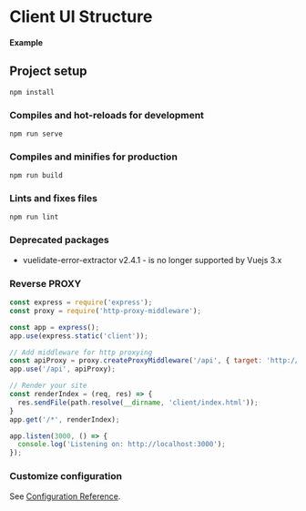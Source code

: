 # Client UI Structure
#### Example

## Project setup
```
npm install
```

### Compiles and hot-reloads for development
```
npm run serve
```

### Compiles and minifies for production
```
npm run build
```

### Lints and fixes files
```
npm run lint
```

### Deprecated packages
* vuelidate-error-extractor v2.4.1 - is no longer supported by Vuejs 3.x

### Reverse PROXY

```javascript
const express = require('express');
const proxy = require('http-proxy-middleware');

const app = express();
app.use(express.static('client'));

// Add middleware for http proxying 
const apiProxy = proxy.createProxyMiddleware('/api', { target: 'http://localhost:8080' });
app.use('/api', apiProxy);

// Render your site
const renderIndex = (req, res) => {
  res.sendFile(path.resolve(__dirname, 'client/index.html'));
}
app.get('/*', renderIndex);

app.listen(3000, () => {
  console.log('Listening on: http://localhost:3000');
});
```

### Customize configuration
See [Configuration Reference](https://cli.vuejs.org/config/).
